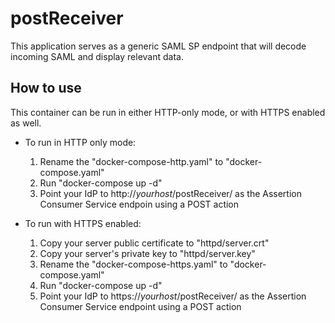 # postReceiver

This application serves as a generic SAML SP endpoint that will decode incoming SAML and display relevant data.

## How to use

This container can be run in either HTTP-only mode, or with HTTPS enabled as well.
* To run in HTTP only mode:
  1) Rename the "docker-compose-http.yaml" to "docker-compose.yaml"
  2) Run "docker-compose up -d"
  3) Point your IdP to http://*yourhost*/postReceiver/ as the Assertion Consumer Service endpoin using a POST action

* To run with HTTPS enabled:
  1) Copy your server public certificate to "httpd/server.crt"
  2) Copy your server's private key to "httpd/server.key"
  3) Rename the "docker-compose-https.yaml" to "docker-compose.yaml"
  4) Run "docker-compose up -d"
  5) Point your IdP to https://*yourhost*/postReceiver/ as the Assertion Consumer Service endpoint using a POST action
